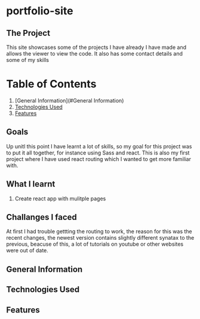 # portfolio-site

## The Project
This site showcases some of the projects I have already I have made and allows the viewer to view the code. It also has some contact details and some of my skills 



# Table of Contents
1. [General Information](#General Information)
2. [Technologies Used](#example2)
3. [Features](#third-example)






## Goals
Up unitl this point I have learnt a lot of skills, so my goal for this project was to put it all together, for instance using Sass and react. This is also my first project where I have used react routing which I wanted to get more familiar with. 

## What I learnt 
1) Create react app with mulitple pages 


## Challanges I faced 
At first I had trouble gettting the routing to work, the reason for this was the recent changes, the newest version contains slightly different synatax to the previous, beacuse of this, a lot of tutorials on youtube or other websites were out of date. 




## General Information
## Technologies Used
## Features
 

